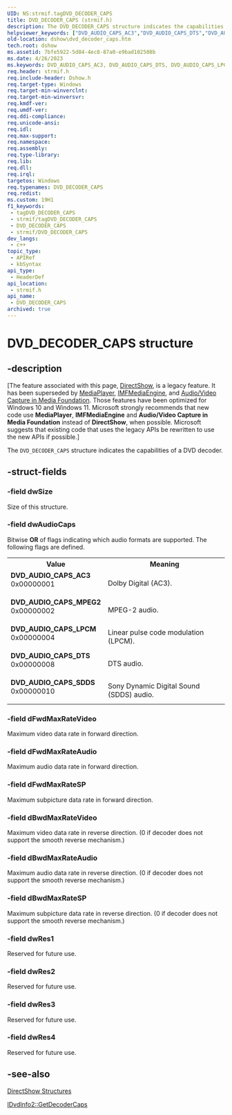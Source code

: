 ```yaml
---
UID: NS:strmif.tagDVD_DECODER_CAPS
title: DVD_DECODER_CAPS (strmif.h)
description: The DVD_DECODER_CAPS structure indicates the capabilities of a DVD decoder.
helpviewer_keywords: ["DVD_AUDIO_CAPS_AC3","DVD_AUDIO_CAPS_DTS","DVD_AUDIO_CAPS_LPCM","DVD_AUDIO_CAPS_MPEG2","DVD_AUDIO_CAPS_SDDS","DVD_DECODER_CAPS","DVD_DECODER_CAPS structure [DirectShow]","DVD_DECODER_CAPSStructure","dshow.dvd_decoder_caps","strmif/DVD_DECODER_CAPS"]
old-location: dshow\dvd_decoder_caps.htm
tech.root: dshow
ms.assetid: 7bfe5922-5d84-4ec8-87a0-e9bad102508b
ms.date: 4/26/2023
ms.keywords: DVD_AUDIO_CAPS_AC3, DVD_AUDIO_CAPS_DTS, DVD_AUDIO_CAPS_LPCM, DVD_AUDIO_CAPS_MPEG2, DVD_AUDIO_CAPS_SDDS, DVD_DECODER_CAPS, DVD_DECODER_CAPS structure [DirectShow], DVD_DECODER_CAPSStructure, dshow.dvd_decoder_caps, strmif/DVD_DECODER_CAPS
req.header: strmif.h
req.include-header: Dshow.h
req.target-type: Windows
req.target-min-winverclnt: 
req.target-min-winversvr: 
req.kmdf-ver: 
req.umdf-ver: 
req.ddi-compliance: 
req.unicode-ansi: 
req.idl: 
req.max-support: 
req.namespace: 
req.assembly: 
req.type-library: 
req.lib: 
req.dll: 
req.irql: 
targetos: Windows
req.typenames: DVD_DECODER_CAPS
req.redist: 
ms.custom: 19H1
f1_keywords:
 - tagDVD_DECODER_CAPS
 - strmif/tagDVD_DECODER_CAPS
 - DVD_DECODER_CAPS
 - strmif/DVD_DECODER_CAPS
dev_langs:
 - c++
topic_type:
 - APIRef
 - kbSyntax
api_type:
 - HeaderDef
api_location:
 - strmif.h
api_name:
 - DVD_DECODER_CAPS
archived: true
---
```


# DVD_DECODER_CAPS structure


## -description

\[The feature associated with this page, [DirectShow](/windows/win32/directshow/directshow), is a legacy feature. It has been superseded by [MediaPlayer](/uwp/api/Windows.Media.Playback.MediaPlayer), [IMFMediaEngine](/windows/win32/api/mfmediaengine/nn-mfmediaengine-imfmediaengine), and [Audio/Video Capture in Media Foundation](/windows/win32/medfound/audio-video-capture-in-media-foundation). Those features have been optimized for Windows 10 and Windows 11. Microsoft strongly recommends that new code use **MediaPlayer**, **IMFMediaEngine** and **Audio/Video Capture in Media Foundation** instead of **DirectShow**, when possible. Microsoft suggests that existing code that uses the legacy APIs be rewritten to use the new APIs if possible.\]

The <code>DVD_DECODER_CAPS</code> structure indicates the capabilities of a DVD decoder.

## -struct-fields

### -field dwSize

Size of this structure.

### -field dwAudioCaps

Bitwise <b>OR</b> of flags indicating which audio formats are supported. The following flags are defined.

<table>
<tr>
<th>Value</th>
<th>Meaning</th>
</tr>
<tr>
<td width="40%"><a id="DVD_AUDIO_CAPS_AC3"></a><a id="dvd_audio_caps_ac3"></a><dl>
<dt><b>DVD_AUDIO_CAPS_AC3</b></dt>
<dt>0x00000001</dt>
</dl>
</td>
<td width="60%">
Dolby Digital (AC3).

</td>
</tr>
<tr>
<td width="40%"><a id="DVD_AUDIO_CAPS_MPEG2"></a><a id="dvd_audio_caps_mpeg2"></a><dl>
<dt><b>DVD_AUDIO_CAPS_MPEG2</b></dt>
<dt>0x00000002</dt>
</dl>
</td>
<td width="60%">
MPEG-2 audio.

</td>
</tr>
<tr>
<td width="40%"><a id="DVD_AUDIO_CAPS_LPCM"></a><a id="dvd_audio_caps_lpcm"></a><dl>
<dt><b>DVD_AUDIO_CAPS_LPCM</b></dt>
<dt>0x00000004</dt>
</dl>
</td>
<td width="60%">
Linear pulse code modulation (LPCM).

</td>
</tr>
<tr>
<td width="40%"><a id="DVD_AUDIO_CAPS_DTS"></a><a id="dvd_audio_caps_dts"></a><dl>
<dt><b>DVD_AUDIO_CAPS_DTS</b></dt>
<dt>0x00000008</dt>
</dl>
</td>
<td width="60%">
DTS audio.

</td>
</tr>
<tr>
<td width="40%"><a id="DVD_AUDIO_CAPS_SDDS"></a><a id="dvd_audio_caps_sdds"></a><dl>
<dt><b>DVD_AUDIO_CAPS_SDDS</b></dt>
<dt>0x00000010</dt>
</dl>
</td>
<td width="60%">
Sony Dynamic Digital Sound (SDDS) audio.

</td>
</tr>
</table>

### -field dFwdMaxRateVideo

Maximum video data rate in forward direction.

### -field dFwdMaxRateAudio

Maximum audio data rate in forward direction.

### -field dFwdMaxRateSP

Maximum subpicture data rate in forward direction.

### -field dBwdMaxRateVideo

Maximum video data rate in reverse direction. (0 if decoder does not support the smooth reverse mechanism.)

### -field dBwdMaxRateAudio

Maximum audio data rate in reverse direction. (0 if decoder does not support the smooth reverse mechanism.)

### -field dBwdMaxRateSP

Maximum subpicture data rate in reverse direction. (0 if decoder does not support the smooth reverse mechanism.)

### -field dwRes1

Reserved for future use.

### -field dwRes2

Reserved for future use.

### -field dwRes3

Reserved for future use.

### -field dwRes4

Reserved for future use.

## -see-also

<a href="/windows/desktop/DirectShow/directshow-structures">DirectShow Structures</a>



<a href="/windows/desktop/api/strmif/nf-strmif-idvdinfo2-getdecodercaps">IDvdInfo2::GetDecoderCaps</a>